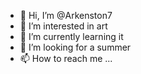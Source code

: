 - 👋 Hi, I’m @Arkenston7
- 👀 I’m interested in art
- 🌱 I’m currently learning it
- 💞️ I’m looking for a summer
- 📫 How to reach me ...

<!---
Arkenston7/Arkenston7 is a ✨ special ✨ repository because its `README.md` (this file) appears on your GitHub profile.
You can click the Preview link to take a look at your changes.
--->
